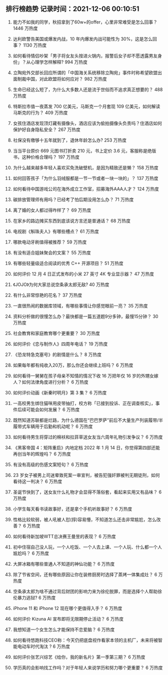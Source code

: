 
## 排行榜趋势 记录时间：2021-12-06 00:10:51
  
  1. 能力不如我的同学，秋招拿到了60w+的offer，心里非常难受是怎么回事？ 1446 万热度
    
  2. 达利欧警告美国或爆发内战，10 年内爆发内战可能性为 30%，这是怎么回事？ 1130 万热度
    
  3. 如何看待情侣吵架「男子将女友头按进火锅内，报警后女子却不愿透露男友身份」？从心理学怎样解释? 994 万热度
    
  4. 立陶宛外交部长回应所谓的「中国海关系统移除立陶宛」事件时称希望欧盟出面制裁中国，对此欧盟将如何应对？ 982 万热度
    
  5. 生命已经这么短了，为什么大多数人还是流于世俗而不追求真正想要的？ 488 万热度
    
  6. 特斯拉市值一夜蒸发 700 亿美元，马斯克一个月套现 109 亿美元，如何解读马斯克的行为？ 409 万热度
    
  7. 女孩住酒店发现顶灯藏有摄像头，酒店应该为偷拍摄像头负责吗？住酒店如何保护好自身隐私安全？ 267 万热度
    
  8. 社保没有缴够十五年就到了，退休年龄怎么办? 253 万热度
    
  9. 当当平台原价 669 元图书打折卖 210 元，书上定价 3.6 元，客服称是绝版书，这种价格合理吗？ 197 万热度
    
  10. 为什么越来越多年轻人喜欢买免洗破壁机，是因为精致还是懒？ 158 万热度
    
  11. 如何回答孩子「为什么羽绒服都是一节一节或者一块一块的」？ 137 万热度
    
  12. 如何看待中国游戏公司在海外成立工作室，招募海外AAA人才？ 124 万热度
    
  13. 碳排放管理师有用吗？已经考了怕后期没用怎么办？ 71 万热度
    
  14. 离了婚的女人都过得咋样了？ 69 万热度
    
  15. 在家乡的路边摊买东西到底该说方言还是普通话？ 68 万热度
    
  16. 电视剧《斛珠夫人》有哪些槽点？ 61 万热度
    
  17. 哪款电动牙刷值得被推荐？ 59 万热度
    
  18. 有没有适合姐妹聚会的文案？ 55 万热度
    
  19. 有哪些轻量级适合阅读的优秀 C++ 开源项目？ 51 万热度
    
  20. 如何评价 12 月 4 日正式发布的小米 27 英寸 4K 专业显示器？ 47 万热度
    
  21. 《JOJO》为何大家总说空条承太郎无敌? 40 万热度
    
  22. 有什么非常惊艳的花名？ 37 万热度
    
  23. 一直很热闹的数据库领域，有哪些事情让你感觉眼前一亮？ 35 万热度
    
  24. 资料分析做的很慢怎么办？最快都是一篇五道题9分多钟，最慢15分钟？ 30 万热度
    
  25. 社会教育和家庭教育哪个更重要？ 30 万热度
    
  26. 如何评价《恋与制作人》四周年电话？ 19 万热度
    
  27. 《恐龙特急克塞号》的剧情是什么？ 8 万热度
    
  28. 如果每年都有纯收入20万，那么你还会继续上班吗？ 6 万热度
    
  29. 如何看待一舅舅在孩子母亲不知情的情况下收 16 万把年仅 16 岁的外甥女嫁人？如何法律角度进行分析？ 6 万热度
    
  30. 如何评价动画《新秦时明月》第 3 集？ 6 万热度
    
  31. 一高校男生绑住猫咪用皮带抽打，校方称「已接到投诉、正在调查核实」，事件后续可能会如何发展？ 6 万热度
    
  32. 既然知道苏联都是烂路，为什么德国在“巴巴罗萨”前后不大量生产列装履带/半履带式车辆用于后勤和机动呢？ 6 万热度
    
  33. 如何看待男生将穿过的棉袄和拉菲草送女友当六周年礼物引发争议？ 6 万热度
    
  34. 《黑客帝国 4：矩阵重启》内地定档 2022 年 1 月 14 日，你觉得第四部还能再创当年的辉煌吗？ 6 万热度
    
  35. 有没有高级的伤感文案短句？ 6 万热度
    
  36. 23 岁女子被男上司迷晕致死案一审宣判，被告犯强奸罪被判无期徒刑，如何看待这一判决？ 6 万热度
    
  37. 圣诞节快到了，送女友什么礼物才会显得不落俗套，看起来实用又有品味？ 6 万热度
    
  38. 小学生每天看书读故事好，还是拿个手机听故事好？ 6 万热度
    
  39. 性格比较软弱，被人吼被人怼(㨃)容易懵，不知道怎么还击非常尴尬，怎么改善？ 6 万热度
    
  40. 如何看待新加坡WTT总决赛王曼昱的表现？ 6 万热度
    
  41. 初中住宿自己没人玩，一个人吃饭、一个人去上课、一个人玩、什么都一个人尴尬吗？ 6 万热度
    
  42. 大屏冰箱有哪些普通人不知道的神仙功能？ 6 万热度
    
  43. 除了节省空间，还有哪些原因让你在装修厨房时选择了蒸烤一体集成灶？ 6 万热度
    
  44. 空条承太郎为啥不通过背后财团的影响力来为徐伦脱罪，而是选择个人帮助徐伦暴力逃狱? 6 万热度
    
  45. iPhone 11 和 iPhone 12 现在哪个更值得入手？ 6 万热度
    
  46. 如何评价 Kizuna AI  宣布即将无限期停止活动？ 6 万热度
    
  47. 我想知道一个女生怎么才能保持不恋爱脑？ 6 万热度
    
  48. 如何看待悠跑科技CEO称：今天仍把底盘视作看家本领的主机厂，未来将被智能电动车时代淘汰 ? 6 万热度
    
  49. 如何评价张艺兴综艺《给你，我的新名片》第一季第三期？ 6 万热度
    
  50. 学历真的会影响找工作吗？对于年轻人来说学历和努力哪个更重要？ 6 万热度
    